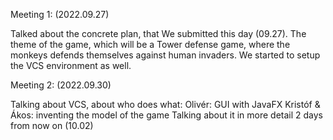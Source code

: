 Meeting 1: (2022.09.27)

Talked about the concrete plan, that We submitted this day (09.27).
The theme of the game, which will be a Tower defense game, where the monkeys defends themselves against human invaders.
We started to setup the VCS environment as well.

Meeting 2: (2022.09.30)

Talking about VCS, about who does what:
Olivér: GUI with JavaFX
Kristóf & Ákos: inventing the model of the game
Talking about it in more detail 2 days from now on (10.02)

